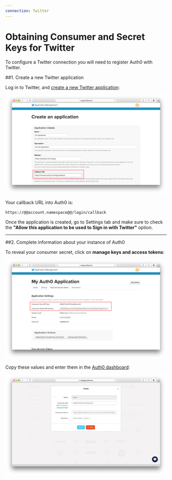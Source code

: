 ```yaml
---
connection: Twitter
---
```


# Obtaining Consumer and Secret Keys for Twitter

To configure a Twitter connection you will need to register Auth0 with Twitter.

##1. Create a new Twitter application

Log in to Twitter, and [create a new Twitter application](https://apps.twitter.com/app/new):

![](/media/articles/connections/social/twitter/twitter-api-1.png)

Your callback URL into Auth0 is:

	https://@@account.namespace@@/login/callback

Once the application is created, go to Settings tab and make sure to check the __"Allow this application to be used to Sign in with Twitter"__ option.

---

##2. Complete information about your instance of Auth0

To reveal your consumer secret, click on **manage keys and access tokens**:

![](/media/articles/connections/social/twitter/twitter-api-2.png)

Copy these values and enter them in the [Auth0 dashboard](https://manage.auth0.com/#/connections/social):

![](/media/articles/connections/social/twitter/twitter-api-3.png)
